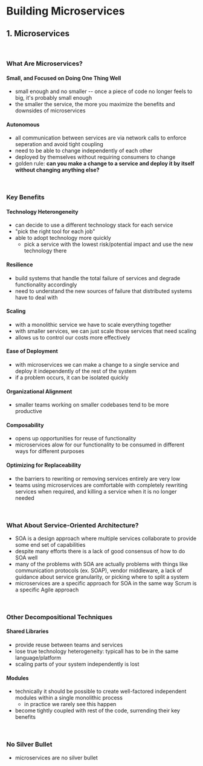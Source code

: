 # Building Microservices

## 1. Microservices
<br>

### What Are Microservices?

#### Small, and Focused on Doing One Thing Well
- small enough and no smaller -- once a piece of code no longer feels to big, it's probably small enough
- the smaller the service, the more you maximize the benefits and downsides of microservices

#### Autonomous
- all communication between services are via network calls to enforce seperation and avoid tight coupling
- need to be able to change independently of each other
- deployed by themselves without requiring consumers to change
- golden rule: **can you make a change to a service and deploy it by itself without changing anything else?**

<br>

### Key Benefits

#### Technology Heterongeneity
- can decide to use a different technology stack for each service
- "pick the right tool for each job"
- able to adopt technology more quickly
    - pick a service with the lowest risk/potential impact and use the new technology there

#### Resilience
- build systems that handle the total failure of services and degrade functionality accordingly
- need to understand the new sources of failure that distributed systems have to deal with

#### Scaling
- with a monolithic service we have to scale everything together
- with smaller services, we can just scale those services that need scaling
- allows us to control our costs more effectively

#### Ease of Deployment
- with microservices we can make a change to a single service and deploy it independently of the rest of the system
- if a problem occurs, it can be isolated quickly

#### Organizational Alignment
- smaller teams working on smaller codebases tend to be more productive

#### Composability
- opens up opportunities for reuse of functionality
- microservices alow for our functionality to be consumed in different ways for different purposes

#### Optimizing for Replaceability
- the barriers to rewriting or removing services entirely are very low
- teams using microservices are comfortable with completely rewriting services when required, and killing a service when it is no longer needed

<br>

### What About Service-Oriented Architecture?
- SOA is a design approach where multiple services collaborate to provide some end set of capabilities
- despite many efforts there is a lack of good consensus of how to do SOA well
- many of the problems with SOA are actually problems with things like communication protocols (ex. SOAP), vendor middleware, a lack of guidance about service granularity, or picking where to split a system
- microservices are a specific approach for SOA in the same way Scrum is a specific Agile approach

<br>

### Other Decompositional Techniques

#### Shared Libraries
- provide reuse between teams and services
- lose true technology heterogeneity: typicall has to be in the same language/platform
- scaling parts of your system independently is lost

#### Modules
- technically it should be possible to create well-factored independent modules within a single monolithic process
    - in practice we rarely see this happen
- become tightly coupled with rest of the code, surrending their key benefits

<br>

### No Silver Bullet
- microservices are no silver bullet